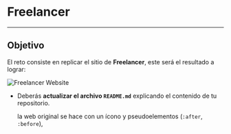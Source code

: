 # Freelancer
-----------------------------------
## Objetivo

El reto consiste en replicar el sitio de **Freelancer**, este será el resultado
a lograr:

![Freelancer Website](docs/fullpage.png)

* Deberás **actualizar el archivo `README.md`** explicando el contenido de tu
  repositorio.


  la web original se hace con un ícono y pseudoelementos (`:after`, `:before`),
